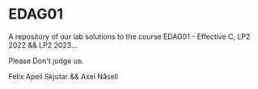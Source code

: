 # EDAG01

A repository of our lab solutions to the course EDAG01 - Effective C, LP2 2022 && LP2 2023...

Please Don't judge us.

Felix Apell Skjutar && Axel Nåsell
